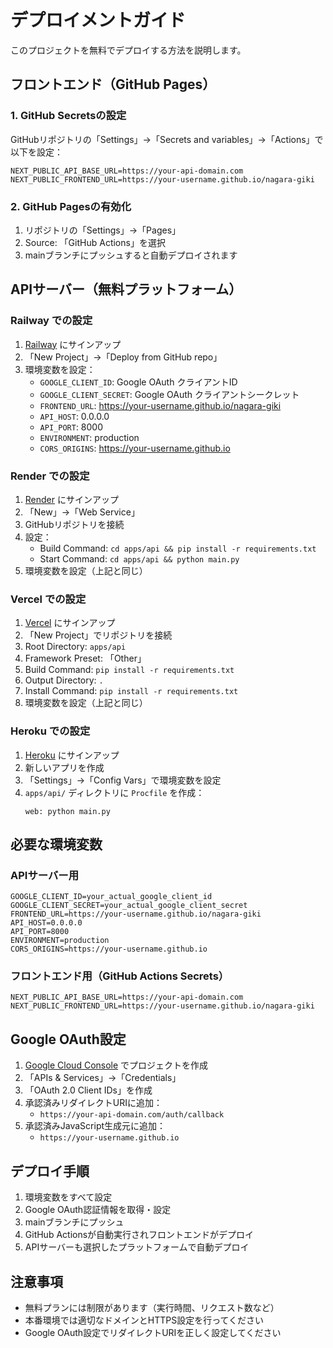 # デプロイメントガイド

このプロジェクトを無料でデプロイする方法を説明します。

## フロントエンド（GitHub Pages）

### 1. GitHub Secretsの設定

GitHubリポジトリの「Settings」→「Secrets and variables」→「Actions」で以下を設定：

```
NEXT_PUBLIC_API_BASE_URL=https://your-api-domain.com
NEXT_PUBLIC_FRONTEND_URL=https://your-username.github.io/nagara-giki
```

### 2. GitHub Pagesの有効化

1. リポジトリの「Settings」→「Pages」
2. Source: 「GitHub Actions」を選択
3. mainブランチにプッシュすると自動デプロイされます

## APIサーバー（無料プラットフォーム）

### Railway での設定

1. [Railway](https://railway.app/) にサインアップ
2. 「New Project」→「Deploy from GitHub repo」
3. 環境変数を設定：
   - `GOOGLE_CLIENT_ID`: Google OAuth クライアントID
   - `GOOGLE_CLIENT_SECRET`: Google OAuth クライアントシークレット
   - `FRONTEND_URL`: https://your-username.github.io/nagara-giki
   - `API_HOST`: 0.0.0.0
   - `API_PORT`: 8000
   - `ENVIRONMENT`: production
   - `CORS_ORIGINS`: https://your-username.github.io

### Render での設定

1. [Render](https://render.com/) にサインアップ
2. 「New」→「Web Service」
3. GitHubリポジトリを接続
4. 設定：
   - Build Command: `cd apps/api && pip install -r requirements.txt`
   - Start Command: `cd apps/api && python main.py`
5. 環境変数を設定（上記と同じ）

### Vercel での設定

1. [Vercel](https://vercel.com/) にサインアップ
2. 「New Project」でリポジトリを接続
3. Root Directory: `apps/api`
4. Framework Preset: 「Other」
5. Build Command: `pip install -r requirements.txt`
6. Output Directory: `.`
7. Install Command: `pip install -r requirements.txt`
8. 環境変数を設定（上記と同じ）

### Heroku での設定

1. [Heroku](https://heroku.com/) にサインアップ
2. 新しいアプリを作成
3. 「Settings」→「Config Vars」で環境変数を設定
4. `apps/api/` ディレクトリに `Procfile` を作成：
   ```
   web: python main.py
   ```

## 必要な環境変数

### APIサーバー用
```env
GOOGLE_CLIENT_ID=your_actual_google_client_id
GOOGLE_CLIENT_SECRET=your_actual_google_client_secret
FRONTEND_URL=https://your-username.github.io/nagara-giki
API_HOST=0.0.0.0
API_PORT=8000
ENVIRONMENT=production
CORS_ORIGINS=https://your-username.github.io
```

### フロントエンド用（GitHub Actions Secrets）
```
NEXT_PUBLIC_API_BASE_URL=https://your-api-domain.com
NEXT_PUBLIC_FRONTEND_URL=https://your-username.github.io/nagara-giki
```

## Google OAuth設定

1. [Google Cloud Console](https://console.cloud.google.com/) でプロジェクトを作成
2. 「APIs & Services」→「Credentials」
3. 「OAuth 2.0 Client IDs」を作成
4. 承認済みリダイレクトURIに追加：
   - `https://your-api-domain.com/auth/callback`
5. 承認済みJavaScript生成元に追加：
   - `https://your-username.github.io`

## デプロイ手順

1. 環境変数をすべて設定
2. Google OAuth認証情報を取得・設定
3. mainブランチにプッシュ
4. GitHub Actionsが自動実行されフロントエンドがデプロイ
5. APIサーバーも選択したプラットフォームで自動デプロイ

## 注意事項

- 無料プランには制限があります（実行時間、リクエスト数など）
- 本番環境では適切なドメインとHTTPS設定を行ってください
- Google OAuth設定でリダイレクトURIを正しく設定してください 